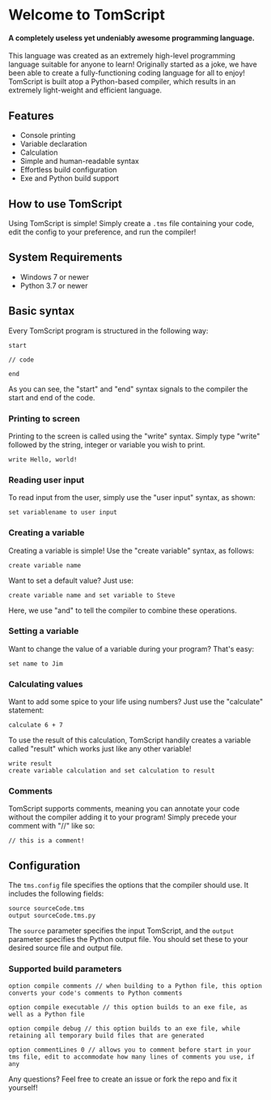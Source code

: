 # Welcome to TomScript
#### A completely useless yet undeniably awesome programming language.

This language was created as an extremely high-level programming language suitable for anyone to learn! Originally started as a joke, we have been able to create a fully-functioning coding language for all to enjoy!
TomScript is built atop a Python-based compiler, which results in an extremely light-weight and efficient language.


## Features

- Console printing
- Variable declaration
- Calculation
- Simple and human-readable syntax
- Effortless build configuration
- Exe and Python build support


## How to use TomScript

Using TomScript is simple! Simply create a `.tms` file containing your code, edit the config to your preference, and run the compiler!


## System Requirements

- Windows 7 or newer
- Python 3.7 or newer


## Basic syntax

Every TomScript program is structured in the following way:
    
    start

    // code
    
    end

As you can see, the "start" and "end" syntax signals to the compiler the start and end of the code.

### Printing to screen

Printing to the screen is called using the "write" syntax. Simply type "write" followed by the string, integer or variable you wish to print.

    write Hello, world!

### Reading user input

To read input from the user, simply use the "user input" syntax, as shown:

    set variablename to user input

### Creating a variable

Creating a variable is simple! Use the "create variable" syntax, as follows:

    create variable name


Want to set a default value? Just use:

    create variable name and set variable to Steve

Here, we use "and" to tell the compiler to combine these operations.

### Setting a variable

Want to change the value of a variable during your program? That's easy:

    set name to Jim

### Calculating values

Want to add some spice to your life using numbers? Just use the "calculate" statement:

    calculate 6 + 7

To use the result of this calculation, TomScript handily creates a variable called "result" which works just like any other variable!

    write result
    create variable calculation and set calculation to result

### Comments

TomScript supports comments, meaning you can annotate your code without the compiler adding it to your program! Simply precede your comment with "//" like so:

    // this is a comment!


## Configuration

The `tms.config` file specifies the options that the compiler should use. It includes the following fields:

    source sourceCode.tms
    output sourceCode.tms.py

The `source` parameter specifies the input TomScript, and the `output` parameter specifies the Python output file. You should set these to your desired source file and output file.


### Supported build parameters

    option compile comments // when building to a Python file, this option converts your code's comments to Python comments
    
    option compile executable // this option builds to an exe file, as well as a Python file
    
    option compile debug // this option builds to an exe file, while retaining all temporary build files that are generated
    
    option commentLines 0 // allows you to comment before start in your tms file, edit to accommodate how many lines of comments you use, if any


Any questions? Feel free to create an issue or fork the repo and fix it yourself!
